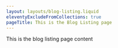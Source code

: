 ```yaml
---
layout: layouts/blog-listing.liquid
eleventyExcludeFromCollections: true
pageTitle: This is the Blog Listing page
---
```


This is the blog listing page content
